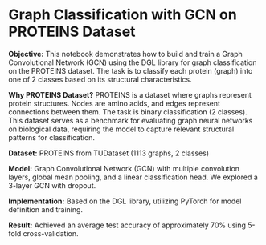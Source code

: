# Graph Classification with GCN on PROTEINS Dataset
**Objective:** This notebook demonstrates how to build and train a Graph Convolutional Network (GCN) using the DGL library for graph classification on the PROTEINS dataset. The task is to classify each protein (graph) into one of 2 classes based on its structural characteristics.

**Why PROTEINS Dataset?** PROTEINS is a dataset where graphs represent protein structures. Nodes are amino acids, and edges represent connections between them. The task is binary classification (2 classes). This dataset serves as a benchmark for evaluating graph neural networks on biological data, requiring the model to capture relevant structural patterns for classification.  

**Dataset:** PROTEINS from TUDataset (1113 graphs, 2 classes)  

**Model:** Graph Convolutional Network (GCN) with multiple convolution layers, global mean pooling, and a linear classification head. We explored a 3-layer GCN with dropout.

**Implementation:** Based on the DGL library, utilizing PyTorch for model definition and training.

**Result:** Achieved an average test accuracy of approximately 70% using 5-fold cross-validation.
